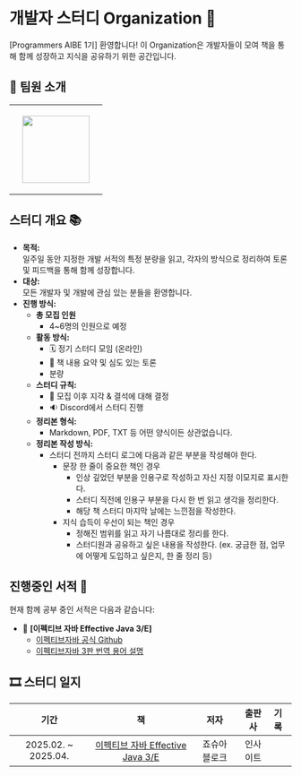 # 개발자 스터디 Organization 🚀
[Programmers AIBE 1기]
환영합니다! 이 Organization은 개발자들이 모여 책을 통해 함께 성장하고 지식을 공유하기 위한 공간입니다.

## 👋 팀원 소개

<table>
  <tr height="160px">
    <th align="center" width="150px">
      <a href="https://github.com/23MinL"><img height="120px" width="120px" src="https://avatars.githubusercontent.com/u/195278357?s=400&u=e2e1ce6e68df527a2292a7b59efb0831a7277f0d&v=4"/>
    </th>
  </tr>
</table>

## 스터디 개요 📚

- **목적:**  
  일주일 동안 지정한 개발 서적의 특정 분량을 읽고, 각자의 방식으로 정리하여 토론 및 피드백을 통해 함께 성장합니다.
- **대상:**  
  모든 개발자 및 개발에 관심 있는 분들을 환영합니다.
- **진행 방식:**
  - **총 모집 인원**
    - 4~6명의 인원으로 예정
  - **활동 방식:**
    - 🗓️ 정기 스터디 모임 (온라인)
    - 📑 책 내용 요약 및 심도 있는 토론
    - 분량
  - **스터디 규칙:**
    - 🚨 모집 이후 지각 & 결석에 대해 결정
    - 🔉 Discord에서 스터디 진행
  - **정리본 형식:**
    - Markdown, PDF, TXT 등 어떤 양식이든 상관없습니다.
  - **정리본 작성 방식:**
    - 스터디 전까지 스터디 로그에 다음과 같은 부분을 작성해야 한다.
      - 문장 한 줄이 중요한 책인 경우
        - 인상 깊었던 부분을 인용구로 작성하고 자신 지정 이모지로 표시한다.
        - 스터디 직전에 인용구 부분을 다시 한 번 읽고 생각을 정리한다.
        - 해당 책 스터디 마지막 날에는 느낀점을 작성한다.
      - 지식 습득이 우선이 되는 책인 경우
        - 정해진 범위를 읽고 자기 나름대로 정리를 한다.
        - 스터디원과 공유하고 싶은 내용을 작성한다. (ex. 궁금한 점, 업무에 어떻게 도입하고 싶은지, 한 줄 정리 등)

## 진행중인 서적 📖

현재 함께 공부 중인 서적은 다음과 같습니다:

- 📘 **[이펙티브 자바 Effective Java 3/E]**  
  - [이펙티브자바 공식 Github](https://github.com/WegraLee/effective-java-3e-source-code)
  - [이펙티브자바 3판 번역 용어 설명](https://docs.google.com/document/d/1Nw-_FJKre9x7Uy6DZ0NuAFyYUCjBPCpINxqrP0JFuXk/edit)

## 🎞 스터디 일지

|        기간         |                                            책                                            |      저자      |  출판사  | 기록 |
| :-----------------: | :--------------------------------------------------------------------------------------: | :------------: | :------: | :--- |
| 2025.02. ~ 2025.04. | [이펙티브 자바 Effective Java 3/E](https://product.kyobobook.co.kr/detail/S000001033066) | 죠슈아 블로크 | 인사이트 |      |
